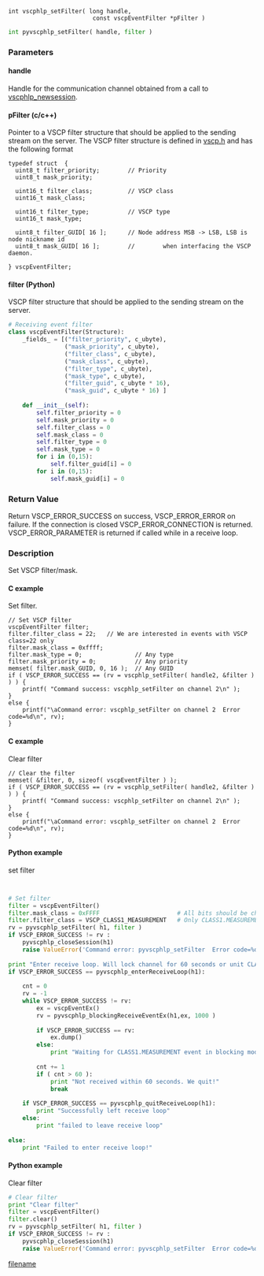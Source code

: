 

```clike
int vscphlp_setFilter( long handle, 
                        const vscpEventFilter *pFilter )
```

```python
int pyvscphlp_setFilter( handle, filter )
```

### Parameters

#### handle
Handle for the communication channel obtained from a call to [vscphlp_newsession](vscphlp_newsession.md).

#### pFilter (c/c++)
Pointer to a VSCP filter structure that should be applied to the sending stream on the server. The VSCP filter structure is defined in [vscp.h](https://github.com/grodansparadis/vscp_software/blob/master/src/vscp/common/vscp.h) and has the following format 

```clike
typedef struct  {
  uint8_t filter_priority;        // Priority 
  uint8_t mask_priority;
 
  uint16_t filter_class;          // VSCP class
  uint16_t mask_class;
 
  uint16_t filter_type;           // VSCP type
  uint16_t mask_type;
 
  uint8_t filter_GUID[ 16 ];      // Node address MSB -> LSB, LSB is node nickname id
  uint8_t mask_GUID[ 16 ];        //		when interfacing the VSCP daemon.
 
} vscpEventFilter;
```

#### filter (Python)

VSCP filter structure that should be applied to the sending stream on the server. 

```python
# Receiving event filter
class vscpEventFilter(Structure):
    _fields_ = [("filter_priority", c_ubyte),
                ("mask_priority", c_ubyte),
                ("filter_class", c_ubyte),
                ("mask_class", c_ubyte),
                ("filter_type", c_ubyte),
                ("mask_type", c_ubyte),
                ("filter_guid", c_ubyte * 16),
                ("mask_guid", c_ubyte * 16) ]
 
    def __init__(self):
        self.filter_priority = 0
        self.mask_priority = 0
        self.filter_class = 0
        self.mask_class = 0
        self.filter_type = 0
        self.mask_type = 0
        for i in (0,15):
            self.filter_guid[i] = 0
        for i in (0,15):
            self.mask_guid[i] = 0
```

### Return Value
Return VSCP_ERROR_SUCCESS on success, VSCP_ERROR_ERROR on failure. If the connection is closed VSCP_ERROR_CONNECTION is returned. VSCP_ERROR_PARAMETER is returned if called while in a receive loop. 

### Description
Set VSCP filter/mask.

#### C example
Set filter.

```clike
// Set VSCP filter
vscpEventFilter filter;
filter.filter_class = 22;   // We are interested in events with VSCP class=22 only
filter.mask_class = 0xffff;
filter.mask_type = 0;               // Any type
filter.mask_priority = 0;           // Any priority
memset( filter.mask_GUID, 0, 16 );  // Any GUID
if ( VSCP_ERROR_SUCCESS == (rv = vscphlp_setFilter( handle2, &filter ) ) ) {
    printf( "Command success: vscphlp_setFilter on channel 2\n" );
}
else {
    printf("\aCommand error: vscphlp_setFilter on channel 2  Error code=%d\n", rv);
}
```

#### C example
Clear filter

```clike
// Clear the filter
memset( &filter, 0, sizeof( vscpEventFilter ) );
if ( VSCP_ERROR_SUCCESS == (rv = vscphlp_setFilter( handle2, &filter ) ) ) {
    printf( "Command success: vscphlp_setFilter on channel 2\n" );
}
else {
    printf("\aCommand error: vscphlp_setFilter on channel 2  Error code=%d\n", rv);
}
```

#### Python example
set filter

```python


# Set filter
filter = vscpEventFilter()
filter.mask_class = 0xFFFF                      # All bits should be checked
filter.filter_class = VSCP_CLASS1_MEASUREMENT   # Only CLASS1.MEASUREMENT received
rv = pyvscphlp_setFilter( h1, filter )
if VSCP_ERROR_SUCCESS != rv :
    pyvscphlp_closeSession(h1)
    raise ValueError('Command error: pyvscphlp_setFilter  Error code=%d' % rv )
 
print "Enter receive loop. Will lock channel for 60 seconds or unit CLASS1.MEASUREMENT event received"
if VSCP_ERROR_SUCCESS == pyvscphlp_enterReceiveLoop(h1):
 
    cnt = 0   
    rv = -1
    while VSCP_ERROR_SUCCESS != rv:
        ex = vscpEventEx()
        rv = pyvscphlp_blockingReceiveEventEx(h1,ex, 1000 )
 
        if VSCP_ERROR_SUCCESS == rv: 
            ex.dump()
        else: 
            print "Waiting for CLASS1.MEASUREMENT event in blocking mode rv=%d" % rv
 
        cnt += 1
        if ( cnt > 60 ):
            print "Not received within 60 seconds. We quit!"
            break
 
    if VSCP_ERROR_SUCCESS == pyvscphlp_quitReceiveLoop(h1):
        print "Successfully left receive loop"
    else:
        print "failed to leave receive loop"    
 
else:    
    print "Failed to enter receive loop!"


```

#### Python example
Clear filter

```python
# Clear filter
print "Clear filter"
filter = vscpEventFilter()
filter.clear()
rv = pyvscphlp_setFilter( h1, filter )
if VSCP_ERROR_SUCCESS != rv :
    pyvscphlp_closeSession(h1)
    raise ValueError('Command error: pyvscphlp_setFilter  Error code=%d' % rv )
```





[filename](./bottom_copyright.md ':include')